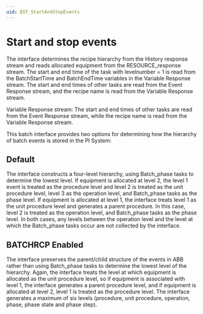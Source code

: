 ```yaml
---
uid: BIF_StartAndStopEvents
---
```


# Start and stop events

<!-- Customized for ABB 800xA -->

The interface determines the recipe hierarchy from the History response stream and reads allocated equipment from the RESOURCE_response stream. The start and end time of the task with levelnumber = 1 is read from the BatchStartTime and BatchEndTime variables in the Variable Response stream. The start and end times of other tasks are read from the Event Response stream, and the recipe name is read from the Variable Response stream.

Variable Response stream: The start and end times of other tasks are read from the Event Response stream, while the recipe name is read from the Variable Response stream.

This batch interface provides two options for determining how the hierarchy of batch events is stored in the PI System:

## Default

The interface constructs a four-level hierarchy, using Batch_phase tasks to determine the lowest level. If equipment is allocated at level 2, the level 1 event is treated as the procedure level and level 2 is treated as the unit procedure level, level 3 as the operation level, and Batch_phase tasks as the phase level. If equipment is allocated at level 1, the interface treats level 1 as the unit procedure level and generates a parent procedure. In this case, level 2 is treated as the operation level, and Batch_phase tasks as the phase level. In both cases, any levels between the operation level and the level at which the Batch_phase tasks occur are not collected by the interface.

## BATCHRCP Enabled

The interface preserves the parent/child structure of the events in ABB rather than using Batch_phase tasks to determine the lowest level of the hierarchy. Again, the interface treats the level at which equipment is allocated as the unit procedure level, so if equipment is associated with level 1, the interface generates a parent procedure level, and if equipment is allocated at level 2, level 1 is treated as the procedure level. The interface generates a maximum of six levels (procedure, unit procedure, operation, phase, phase state and phase step).
